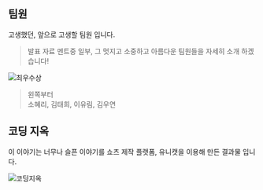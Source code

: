 
## 팀원

고생했던, 앞으로 고생할 팀원 입니다.

> 발표 자료 멘트중 일부, 그 멋지고 소중하고 아름다운 팀원들을 자세히 소개 하겠습니다!

![최우수상](/Pasted%20image%2020250409151628.png)

> 왼쪽부터   
> 소혜리, 김태희, 이유림, 김우연

## 코딩 지옥

이 이야기는 너무나 슬픈 이야기를 쇼츠 제작 플랫폼, 유니캣을 이용해 만든 결과물 입니다.

![코딩지옥](https://youtube.com/shorts/Jt23LSCds-U?si=0GhCWXFVRW7Pk-Qn)